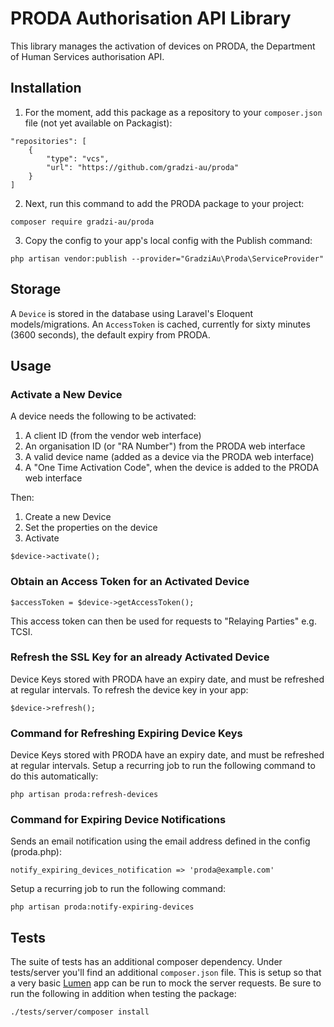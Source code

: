 # PRODA Authorisation API Library
This library manages the activation of devices on PRODA, the Department of Human Services authorisation API.

## Installation
1. For the moment, add this package as a repository to your ```composer.json``` file (not yet available on Packagist): 
```
"repositories": [
    {
        "type": "vcs",
        "url": "https://github.com/gradzi-au/proda"
    }
]
```
2. Next, run this command to add the PRODA package to your project:
```
composer require gradzi-au/proda
```

3. Copy the config to your app's local config with the Publish command:
```
php artisan vendor:publish --provider="GradziAu\Proda\ServiceProvider"
```

## Storage
A ```Device``` is stored in the database using Laravel's Eloquent models/migrations.
An ```AccessToken``` is cached, currently for sixty minutes (3600 seconds), the default expiry from PRODA.

## Usage
### Activate a New Device
A device needs the following to be activated:
1. A client ID (from the vendor web interface)
2. An organisation ID (or "RA Number") from the PRODA web interface
3. A valid device name (added as a device via the PRODA web interface)
4. A "One Time Activation Code", when the device is added to the PRODA web interface

Then:
1. Create a new Device
2. Set the properties on the device
3. Activate

```
$device->activate();
```

### Obtain an Access Token for an Activated Device
```
$accessToken = $device->getAccessToken();
```

This access token can then be used for requests to "Relaying Parties" e.g. TCSI.

### Refresh the SSL Key for an already Activated Device
Device Keys stored with PRODA have an expiry date, and must be refreshed at regular intervals. To refresh the device key in your app:
```
$device->refresh();
```

### Command for Refreshing Expiring Device Keys
Device Keys stored with PRODA have an expiry date, and must be refreshed at regular intervals.
Setup a recurring job to run the following command to do this automatically:
```
php artisan proda:refresh-devices
```

### Command for Expiring Device Notifications
Sends an email notification using the email address defined in the config (proda.php):
```
notify_expiring_devices_notification => 'proda@example.com'
```
Setup a recurring job to run the following command:
```
php artisan proda:notify-expiring-devices
```

## Tests
The suite of tests has an additional composer dependency. Under tests/server you'll find an additional ```composer.json``` file.
This is setup so that a very basic [Lumen](https://lumen.laravel.com) app can be run to mock the server requests. Be sure to run the following in addition when testing the package:
```
./tests/server/composer install
```

